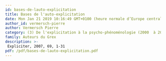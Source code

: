 ```yaml
---
id: bases-de-lauto-explicitation
title: Bases de l'auto-explicitation
date: Mon Jan 21 2019 10:16:49 GMT+0100 (heure normale d’Europe centrale)
author_id: vermersch-pierre
author: Vermersch Pierre
category: (3) De l'explicitation à la psycho-phénoménologie (2000  à 2008)
family: Auteurs du Grex
description: >-
 Expliciter, 2007, 69, 1-31 
pdf: /pdf/bases-de-lauto-explicitation.pdf
---
```

